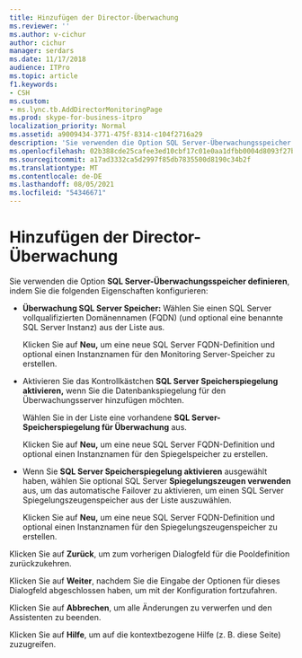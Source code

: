 ```yaml
---
title: Hinzufügen der Director-Überwachung
ms.reviewer: ''
ms.author: v-cichur
author: cichur
manager: serdars
ms.date: 11/17/2018
audience: ITPro
ms.topic: article
f1.keywords:
- CSH
ms.custom:
- ms.lync.tb.AddDirectorMonitoringPage
ms.prod: skype-for-business-itpro
localization_priority: Normal
ms.assetid: a9009434-3771-475f-8314-c104f2716a29
description: 'Sie verwenden die Option SQL Server-Überwachungsspeicher definieren, indem Sie die folgenden Eigenschaften konfigurieren:'
ms.openlocfilehash: 02b388cde25cafee3ed10cbf17c01e0aa1dfbb0004d8093f27bd76000083e642
ms.sourcegitcommit: a17ad3332ca5d2997f85db7835500d8190c34b2f
ms.translationtype: MT
ms.contentlocale: de-DE
ms.lasthandoff: 08/05/2021
ms.locfileid: "54346671"
---
```

# <a name="add-director-monitoring"></a>Hinzufügen der Director-Überwachung
 
Sie verwenden die Option **SQL Server-Überwachungsspeicher definieren**, indem Sie die folgenden Eigenschaften konfigurieren:
  
- **Überwachung SQL Server Speicher:** Wählen Sie einen SQL Server vollqualifizierten Domänennamen (FQDN) (und optional eine benannte SQL Server Instanz) aus der Liste aus.
    
    Klicken Sie auf **Neu,** um eine neue SQL Server FQDN-Definition und optional einen Instanznamen für den Monitoring Server-Speicher zu erstellen.
    
- Aktivieren Sie das Kontrollkästchen **SQL Server Speicherspiegelung aktivieren,** wenn Sie die Datenbankspiegelung für den Überwachungsserver hinzufügen möchten.
    
    Wählen Sie in der Liste eine vorhandene **SQL Server-Speicherspiegelung für Überwachung** aus.
    
    Klicken Sie auf **Neu,** um eine neue SQL Server FQDN-Definition und optional einen Instanznamen für den Spiegelspeicher zu erstellen.
    
- Wenn Sie **SQL Server Speicherspiegelung aktivieren** ausgewählt haben, wählen Sie optional SQL Server **Spiegelungszeugen verwenden** aus, um das automatische Failover zu aktivieren, um einen SQL Server Spiegelungszeugenspeicher aus der Liste auszuwählen.
    
    Klicken Sie auf **Neu,** um eine neue SQL Server FQDN-Definition und optional einen Instanznamen für den Spiegelungszeugenspeicher zu erstellen.
    
Klicken Sie auf **Zurück**, um zum vorherigen Dialogfeld für die Pooldefinition zurückzukehren.
  
Klicken Sie auf **Weiter**, nachdem Sie die Eingabe der Optionen für dieses Dialogfeld abgeschlossen haben, um mit der Konfiguration fortzufahren.
  
Klicken Sie auf **Abbrechen**, um alle Änderungen zu verwerfen und den Assistenten zu beenden.
  
Klicken Sie auf **Hilfe**, um auf die kontextbezogene Hilfe (z. B. diese Seite) zuzugreifen.
  


